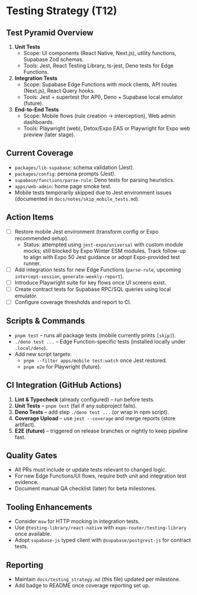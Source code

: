 # Testing Strategy (T12)

## Test Pyramid Overview
1. **Unit Tests**
   - Scope: UI components (React Native, Next.js), utility functions, Supabase Zod schemas.
   - Tools: Jest, React Testing Library, ts-jest, Deno tests for Edge Functions.
2. **Integration Tests**
   - Scope: Supabase Edge Functions with mock clients, API routes (Next.js), React Query hooks.
   - Tools: Jest + supertest (for API), Deno + Supabase local emulator (future).
3. **End-to-End Tests**
   - Scope: Mobile flows (rule creation → interception), Web admin dashboards.
   - Tools: Playwright (web), Detox/Expo EAS or Playwright for Expo web preview (later stage).

## Current Coverage
- `packages/lib-supabase`: schema validation (Jest).
- `packages/config`: persona prompts (Jest).
- `supabase/functions/parse-rule`: Deno tests for parsing heuristics.
- `apps/web-admin`: home page smoke test.
- Mobile tests temporarily skipped due to Jest environment issues (documented in `docs/notes/skip_mobile_tests.md`).

## Action Items
- [ ] Restore mobile Jest environment (transform config or Expo recommended setup).
  - Status: attempted using `jest-expo/universal` with custom module mocks; still blocked by Expo Winter ESM modules. Track follow-up to align with Expo 50 Jest guidance or adopt Expo-provided test runner.
- [ ] Add integration tests for new Edge Functions (`parse-rule`, upcoming `intercept-session`, `generate-weekly-report`).
- [ ] Introduce Playwright suite for key flows once UI screens exist.
- [ ] Create contract tests for Supabase RPC/SQL queries using local emulator.
- [ ] Configure coverage thresholds and report to CI.

## Scripts & Commands
- `pnpm test` – runs all package tests (mobile currently prints `[skip]`).
- `./deno test ...` – Edge Function-specific tests (installed locally under `.local/deno`).
- Add new script targets:
  - `pnpm --filter apps/mobile test:watch` once Jest restored.
  - `pnpm e2e` for Playwright (future).

## CI Integration (GitHub Actions)
1. **Lint & Typecheck** (already configured) – run before tests.
2. **Unit Tests** – `pnpm test` (fail if any subproject fails).
3. **Deno Tests** – add step `./deno test ...` (or wrap in npm script).
4. **Coverage Upload** – use `jest --coverage` and merge reports (store artifact).
5. **E2E (future)** – triggered on release branches or nightly to keep pipeline fast.

## Quality Gates
- All PRs must include or update tests relevant to changed logic.
- For new Edge Functions/UI flows, require both unit and integration test evidence.
- Document manual QA checklist (later) for beta milestones.

## Tooling Enhancements
- Consider `msw` for HTTP mocking in integration tests.
- Use `@testing-library/react-native` with `expo-router/testing-library` once available.
- Adopt `supabase-js` typed client with `@supabase/postgrest-js` for contract tests.

## Reporting
- Maintain `docs/testing_strategy.md` (this file) updated per milestone.
- Add badge to README once coverage reporting set up.
